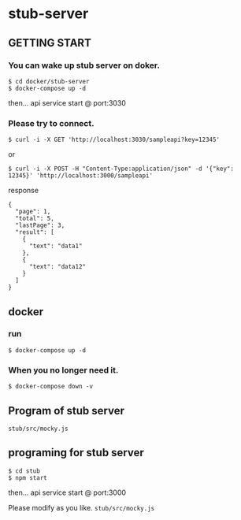 # stub-server

## GETTING START
### You can wake up stub server on doker.
```
$ cd docker/stub-server
$ docker-compose up -d
```
then... api service start @ port:3030

### Please try to connect. 
```
$ curl -i -X GET 'http://localhost:3030/sampleapi?key=12345'
```
or 
```
$ curl -i -X POST -H "Content-Type:application/json" -d '{"key": 12345}' 'http://localhost:3000/sampleapi'
```
response
```
{
  "page": 1,
  "total": 5,
  "lastPage": 3,
  "result": [
    {
      "text": "data1"
    },
    {
      "text": "data12"
    }
  ]
}
```

## docker
### run
```
$ docker-compose up -d
```
### When you no longer need it.
```
$ docker-compose down -v
```

## Program of stub server
`stub/src/mocky.js`

## programing for stub server
```
$ cd stub
$ npm start
```
then... api service start @ port:3000

Please modify as you like. `stub/src/mocky.js`
